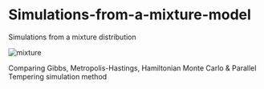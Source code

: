 # Simulations-from-a-mixture-model
Simulations from a mixture distribution

![mixture](https://user-images.githubusercontent.com/81567826/180202986-6ec94c20-a434-49b4-99d0-1ea79f49bc24.jpg)

Comparing Gibbs, Metropolis-Hastings, Hamiltonian Monte Carlo &amp; Parallel Tempering simulation method
